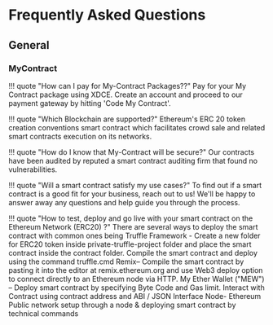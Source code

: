 ﻿# Frequently Asked Questions

## General

### MyContract

!!! quote "How can I pay for My-Contract Packages??"
    Pay for your My Contract package using XDCE. Create an account and proceed to our payment gateway by hitting 'Code My Contract'.
	
!!! quote "Which Blockchain are supported?"
    Ethereum's ERC 20 token creation conventions smart contract which facilitates crowd sale and related smart contracts execution on its networks.

!!! quote "How do I know that My-Contract will be secure?"
    Our contracts have been audited by reputed a smart contract auditing firm that found no vulnerabilities.

!!! quote "Will a smart contract satisfy my use cases?"
    To find out if a smart contract is a good fit for your business, reach out to us! We'll be happy to answer away any questions and help guide you through the process.

!!! quote "How to test, deploy and go live with your smart contract on the Ethereum Network (ERC20) ?"
    There are several ways to deploy the smart contract with common ones being Truffle Framework - Create a new folder for ERC20 token inside private-truffle-project folder and place the smart contract inside the contract folder. Compile the smart contract and deploy using the command truffle.cmd Remix– Compile the smart contract by pasting it into the editor at remix.ethereum.org and use Web3 deploy option to connect directly to an Ethereum node via HTTP. My Ether Wallet ("MEW") – Deploy smart contract by specifying Byte Code and Gas limit. Interact with Contract using contract address and ABI / JSON Interface Node- Ethereum Public network setup through a node & deploying smart contract by technical commands
